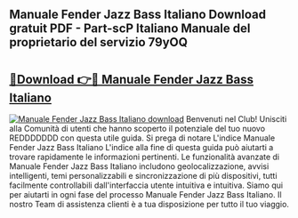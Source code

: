## Manuale Fender Jazz Bass Italiano Download gratuit PDF - Part-scP Italiano Manuale del proprietario del servizio 79yOQ

# <h2><a href="http://dfb56j5.blite.top/?on=Manuale+Fender+Jazz+Bass+Italiano">🔗Download 👉🔴 Manuale Fender Jazz Bass Italiano</a></h2>

[![Manuale Fender Jazz Bass Italiano download](https://i.imgur.com/lujVjoI.png)](http://dfb56j5.blite.top/?on=Manuale+Fender+Jazz+Bass+Italiano)
Benvenuti nel Club! Unisciti alla Comunità di utenti che hanno scoperto il potenziale del tuo nuovo REDDDDDDD con questa utile guida. Si prega di notare L'indice Manuale Fender Jazz Bass Italiano L'indice alla fine di questa guida può aiutarti a trovare rapidamente le informazioni pertinenti. Le funzionalità avanzate di Manuale Fender Jazz Bass Italiano includono geolocalizzazione, avvisi intelligenti, temi personalizzabili e sincronizzazione di più dispositivi, tutti facilmente controllabili dall'interfaccia utente intuitiva e intuitiva. Siamo qui per aiutarti in ogni fase del processo Manuale Fender Jazz Bass Italiano. Il nostro Team di assistenza clienti è a tua disposizione per tutto il tuo viaggio.
